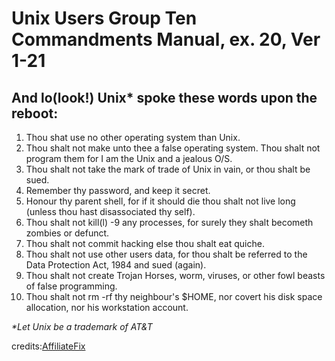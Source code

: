 # Unix Users Group Ten Commandments Manual, ex. 20, Ver 1-21

## And lo(look!) Unix\* spoke these words upon the reboot:

1. Thou shat use no other operating system than Unix.
2. Thou shalt not make unto thee a false operating system. Thou shalt not program them for I am the Unix and a jealous O/S.
3. Thou shalt not take the mark of trade of Unix in vain, or thou shalt be sued.
4. Remember thy password, and keep it secret.
5. Honour thy parent shell, for if it should die thou shalt not live long (unless thou hast disassociated thy self).
6. Thou shalt not kill(l) -9 any processes, for surely they shalt becometh zombies or defunct.
7. Thou shalt not commit hacking else thou shalt eat quiche.
8. Thou shalt not use other users data, for thou shalt be referred to the Data Protection Act, 1984 and sued (again).
9. Thou shalt not create Trojan Horses, worm, viruses, or other fowl beasts of false programming.
10. Thou shalt not rm -rf thy neighbour's $HOME, nor covert his disk space allocation, nor his workstation account.

_\*Let Unix be a trademark of AT&amp;T_

credits:[AffiliateFix](https://www.affiliatefix.com/threads/unix-users-group-ten-commandments-manual-ex-20-ver-1-21.31180/)
